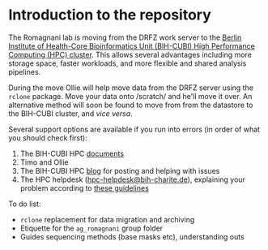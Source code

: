 # Introduction to the repository  
The Romagnani lab is moving from the DRFZ work server to the [Berlin Institute of Health-Core Bioinformatics Unit (BIH-CUBI) High Performance Computing (HPC) cluster](https://www.hpc.bihealth.org/). This allows several advantages including more storage space, faster workloads, and more flexible and shared analysis pipelines.  

During the move Ollie will help move data from the DRFZ server using the ```rclone``` package. Move your data onto /scratch/ and he'll move it over. An alternative method will soon be found to move from from the datastore to the BIH-CUBI cluster, and *vice versa*.

Several support options are available if you run into errors (in order of what you should check first):  
1. The BIH-CUBI HPC [documents](https://bihealth.github.io/bih-cluster/)  
2. Timo and Ollie  
3. The BIH-CUBI HPC [blog](https://hpc-talk.cubi.bihealth.org/) for posting and helping with issues  
4. The HPC helpdesk (hpc-helpdesk@bih-charite.de), explaining your problem according to [these guidelines](https://bihealth.github.io/bih-cluster/help/good-tickets/)  


To do list:  
- ```rclone``` replacement for data migration and archiving  
- Etiquette for the ```ag_romagnani``` group folder  
- Guides sequencing methods (base masks etc), understanding outs  
